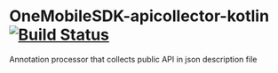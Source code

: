 # OneMobileSDK-apicollector-kotlin [![Build Status](https://travis-ci.org/aol-public/OneMobileSDK-apicollector-kotlin.svg?branch=master)](https://travis-ci.org/aol-public/OneMobileSDK-apicollector-kotlin)
Annotation processor that collects public API in json description file
